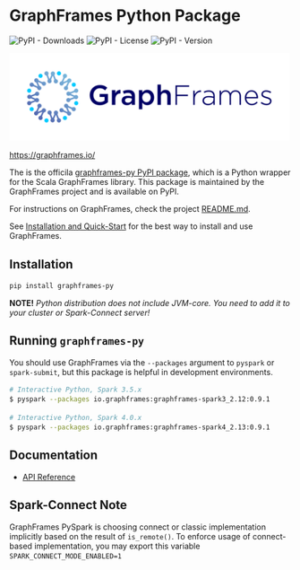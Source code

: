 # GraphFrames Python Package

![PyPI - Downloads](https://img.shields.io/pypi/dm/graphframes-py) ![PyPI - License](https://img.shields.io/pypi/l/graphframes-py) ![PyPI - Version](https://img.shields.io/pypi/v/graphframes-py)

<img src=https://raw.githubusercontent.com/graphframes/graphframes/refs/heads/master/docs/img/GraphFrames-Logo-Large.png width=500>

https://graphframes.io/

The is the officila [graphframes-py PyPI package](https://pypi.org/project/graphframes-py/), which is a Python wrapper for the Scala GraphFrames library.
This package is maintained by the GraphFrames project and is available on PyPI.

For instructions on GraphFrames, check the project [README.md](https://github.com/graphframes/graphframes?tab=readme-ov-file#graphframes-dataframe-based-graphs).

See [Installation and Quick-Start](https://github.com/graphframes/graphframes?tab=readme-ov-file#installation-and-quick-start) for the best way to install and use GraphFrames.

## Installation

```bash
pip install graphframes-py
```

**NOTE!** *Python distribution does not include JVM-core. You need to add it to your cluster or Spark-Connect server!*

## Running `graphframes-py`

You should use GraphFrames via the `--packages` argument to `pyspark` or `spark-submit`, but this package is helpful in development environments.

```bash
# Interactive Python, Spark 3.5.x
$ pyspark --packages io.graphframes:graphframes-spark3_2.12:0.9.1

# Interactive Python, Spark 4.0.x
$ pyspark --packages io.graphframes:graphframes-spark4_2.13:0.9.1
```

## Documentation

- [API Reference](https://graphframes.io/api/python/index.html)

## Spark-Connect Note

GraphFrames PySpark is choosing connect or classic implementation implicitly based on the result of `is_remote()`.
To enforce usage of connect-based implementation, you may export this variable `SPARK_CONNECT_MODE_ENABLED=1`
